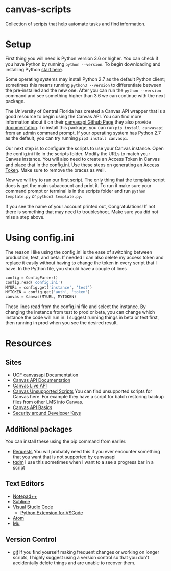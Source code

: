 # canvas-scripts
Collection of scripts that help automate tasks and find information.

# Setup
First thing you will need is Python version 3.6 or higher. You can check if you have Python by running `python --version`. To begin downloading and installing Python [start here](https://wiki.python.org/moin/BeginnersGuide/Download).

Some operating systems may install Python 2.7 as the default Python client; sometimes this means running `python3 --version` to differentiate between the pre-installed and the new one. After you can run the `python --version` command and see something higher than 3.6 we can continue with the next package.

The University of Central Florida has created a Canvas API wrapper that is a good resource to begin using the Canvas API. You can find more information about it on their [canvasapi Github Page](https://github.com/ucfopen/canvasapi) they also provide [documentation](https://canvasapi.readthedocs.io/en/latest/). To install this package, you can run `pip install canvasapi` from an admin command prompt. If your operating system has Python 2.7 as the default, you can try running `pip3 install canvaspi`.

Our next step is to configure the scripts to use your Canvas instance. Open the config.ini file in the scripts folder. Modify the URLs to match your Canvas instance. You will also need to create an Access Token in Canvas and place that in the config.ini. Use these steps on generating an [Access Token](https://community.canvaslms.com/docs/DOC-10806-4214724194). Make sure to remove the braces as well.

Now we will try to run our first script. The only thing that the template script does is get the main subaccount and print it. To run it make sure your command prompt or terminal is in the scripts folder and run `python template.py` or `python3 template.py`.

If you see the name of your account printed out, Congratulations! If not there is something that may need to troubleshoot. Make sure you did not miss a step above.

# Using config.ini
The reason I like using the config.ini is the ease of switching between production, test, and beta. If needed I can also delete my access token and replace it easily without having to change the token in every script that I have. In the Python file, you should have a couple of lines
```python
config = ConfigParser()
config.read('config.ini')
MYURL = config.get('instance', 'test')
MYTOKEN = config.get('auth', 'token')
canvas = Canvas(MYURL, MYTOKEN)
```
These lines read from the config.ini file and select the instance. By changing the instance from test to prod or beta, you can change which instance the code will run in. I suggest running things in beta or test first, then running in prod when you see the desired result.

# Resources

## Sites
* [UCF canvasapi Documentation](https://canvasapi.readthedocs.io/en/latest/)
* [Canvas API Documentation](https://canvas.instructure.com/doc/api/file.object_ids.html)
* [Canvas Live API](https://calstatela.instructure.com/doc/api/live)
* [Canvas Unsupported Scripts](https://github.com/unsupported/canvas)
You can find unsupported scripts for Canvas here. For example they have a script for batch restoring backup files from other LMS into Canvas.
* [Canvas API Basics](https://community.canvaslms.com/docs/DOC-14390-canvas-apis-getting-started-the-practical-ins-and-outs-gotchas-tips-and-tricks)
* [Security around Developer Keys](https://community.canvaslms.com/groups/admins/blog/2019/01/24/administrative-guidelines-for-managing-inherited-developer-keys#comments)


## Additional packages
You can install these using the pip command from earlier.
* [Requests](http://docs.python-requests.org/en/master/)
You will probably need this if you ever encounter something that you want that is not supported by canvasapi
* [tqdm](https://github.com/tqdm/tqdm)
I use this sometimes when I want to a see a progress bar in a script

## Text Editors
* [Notepad++](https://notepad-plus-plus.org/)
* [Sublime](https://www.sublimetext.com/)
* [Visual Studio Code](https://code.visualstudio.com/)
    * [Python Extension for VSCode](https://marketplace.visualstudio.com/itemdetails?itemName=ms-python.python)
* [Atom](https://atom.io/)
* [Mu](https://codewith.mu/)

## Version Control
* [git](https://git-scm.com/)
If you find yourself making frequent changes or working on longer scripts, I highly suggest using a version control so that you don't accidentally delete things and are unable to recover them.

